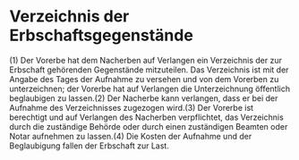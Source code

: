# Verzeichnis der Erbschaftsgegenstände

(1) Der Vorerbe hat dem Nacherben auf Verlangen ein Verzeichnis der zur Erbschaft gehörenden Gegenstände mitzuteilen. Das Verzeichnis ist mit der Angabe des Tages der Aufnahme zu versehen und von dem Vorerben zu unterzeichnen; der Vorerbe hat auf Verlangen die Unterzeichnung öffentlich beglaubigen zu lassen.(2) Der Nacherbe kann verlangen, dass er bei der Aufnahme des Verzeichnisses zugezogen wird.(3) Der Vorerbe ist berechtigt und auf Verlangen des Nacherben verpflichtet, das Verzeichnis durch die zuständige Behörde oder durch einen zuständigen Beamten oder Notar aufnehmen zu lassen.(4) Die Kosten der Aufnahme und der Beglaubigung fallen der Erbschaft zur Last. 

